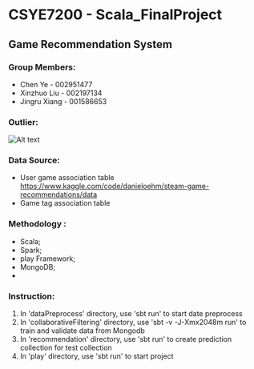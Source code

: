 # CSYE7200 - Scala_FinalProject
## Game Recommendation System
### Group Members:
- Chen Ye - 002951477​
- Xinzhuo Liu - 002197134​
- Jingru Xiang - 001586653 

### Outlier:
![Alt text]()

### Data Source:
  - User game association table
https://www.kaggle.com/code/danieloehm/steam-game-recommendations/data
  - Game tag association table
### Methodology :
  - Scala;
  - Spark;
  - play Framework;
  - MongoDB;
  - 

### Instruction:
1. In 'dataPreprocess' directory, use 'sbt run' to start date preprocess
2. In 'collaborativeFiltering' directory, use 'sbt -v -J-Xmx2048m run' to train and validate data from Mongodb
3. In 'recommendation' directory, use 'sbt run' to create prediction collection for test collection
2. In 'play' directory, use 'sbt run' to start project

